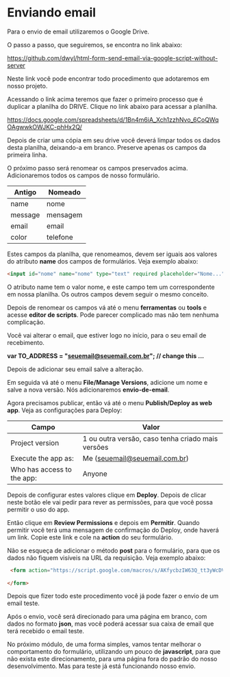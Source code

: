 # Enviando email

Para o envio de email utilizaremos o Google Drive.

O passo a passo, que seguiremos, se encontra no link abaixo:

<https://github.com/dwyl/html-form-send-email-via-google-script-without-server>

Neste link você pode encontrar todo procedimento que adotaremos em nosso projeto.

Acessando o link acima teremos que fazer o primeiro processo que é duplicar a planilha do DRIVE. Clique no link abaixo para acessar a planilha.

<https://docs.google.com/spreadsheets/d/1Bn4m6iA_Xch1zzhNvo_6CoQWqOAgwwkOWJKC-phHx2Q/>

Depois de criar uma cópia em seu drive você deverá limpar todos os dados desta planilha, deixando-a em branco. Preserve apenas os campos da primeira linha.

O próximo passo será renomear os campos preservados acima. Adicionaremos todos os campos de nosso formulário.

| Antigo | Nomeado |
| ------ | ------- |
| name | nome |
| message | mensagem |
| email | email |
| color | telefone |

Estes campos da planilha, que renomeamos, devem ser iguais aos valores do atributo **name** dos campos de formulários. Veja exemplo abaixo:

```html
<input id="nome" name="nome" type="text" required placeholder="Nome...">
```

O atributo name tem o valor nome, e este campo tem um correspondente em nossa planilha. Os outros campos devem seguir o mesmo conceito.

Depois de renomear os campos vá até o menu **ferramentas** ou **tools** e acesse **editor de scripts**. Pode parecer complicado mas não tem nenhuma complicação.

Você vai alterar o email, que estiver logo no início, para o seu email de recebimento.

**var TO_ADDRESS = "seuemail@seuemail.com.br"; // change this ...**

Depois de adicionar seu email salve a alteração.

Em seguida vá até o menu **File/Manage Versions**, adicione um nome e salve a nova versão. Nós adicionaremos **envio-de-email**.

Agora precisamos publicar, então vá até o menu **Publish/Deploy as web app**. Veja as configurações para Deploy:

| Campo | Valor |
| ------ | ------- |
| Project version | 1 ou outra versão, caso tenha criado mais versões |
| Execute the app as: | Me (seuemail@seuemail.com.br) |
| Who has access to the app: | Anyone |

Depois de configurar estes valores clique em **Deploy**. Depois de clicar neste botão ele vai pedir para rever as permissões, para que você possa permitir o uso do app.

Então clique em **Review Permissions** e depois em **Permitir**. Quando permitir você terá uma mensagem de confirmação do Deploy, onde haverá um link. Copie este link e cole na **action** do seu formulário.

Não se esqueça de adicionar o método **post** para o formulário, para que os dados não fiquem visíveis na URL da requisição. Veja exemplo abaixo:

```html
 <form action="https://script.google.com/macros/s/AKfycbzIW63Q_tt3yWcDVWjmVNc77zglxx-ftymOhaWBBAZeIVMsXD0/exec" method="post" class="row">
                
</form>
```

Depois que fizer todo este procedimento você já pode fazer o envio de um email teste.

Após o envio, você será direcionado para uma página em branco, com dados no formato **json**, mas você poderá acessar sua caixa de email que terá recebido o email teste.

No próximo módulo, de uma forma simples, vamos tentar melhorar o comportamento do formulário, utilizando um pouco de **javascript**, para que não exista este direcionamento, para uma página fora do padrão do nosso desenvolvimento. Mas para teste já está funcionando nosso envio.